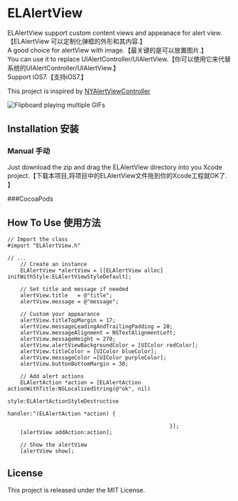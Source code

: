 # ELAlertView
ELAlertView support custom content views and appeanace for alert view.【ELAlertView 可以定制化弹框的外形和其内容.】     
A good choice for alertView with image.【最关键的是可以放置图片.】       
You can use it to replace UIAlertController/UIAlertView.【你可以使用它来代替系统的UIAlertController/UIAlertView.】    
Support iOS7.【支持iOS7.】     

This project is inspired by [NYAlertViewController](https://github.com/nealyoung/NYAlertViewController)

![Flipboard playing multiple GIFs](https://github.com/rainer-liao/ELAlertView/blob/1.0.0/ELAlertView/ezgif-1657319143.gif)

## Installation 安装
### Manual 手动
Just download the zip and drag the ELAlertView directory into you Xcode project.【下载本项目,将项目中的ELAlertView文件拖到你的Xcode工程就OK了. 】    
   

###CocoaPods

## How To Use 使用方法
```objc
// Import the class
#import "ELAlertView.h"

// ...
    // Create an instance
    ELAlertView *alertView = [[ELAlertView alloc] initWithStyle:ELAlertViewStyleDefault];
    
    // Set title and message if needed
    alertView.title   = @"title";
    alertView.message = @"message";
    
    // Custom your appearance
    alertView.titleTopMargin = 17;
    alertView.messageLeadingAndTrailingPadding = 20;
    alertView.messageAlignment = NSTextAlignmentLeft;
    alertView.messageHeight = 270;
    alertView.alertViewBackgroundColor = [UIColor redColor];
    alertView.titleColor = [UIColor blueColor];
    alertView.messageColor =[UIColor purpleColor];
    alertView.buttonBottomMargin = 30;
    
    // Add alert actions
    ELAlertAction *action = [ELAlertAction actionWithTitle:NSLocalizedString(@"ok", nil)
                                                     style:ELAlertActionStyleDestructive
                                                   handler:^(ELAlertAction *action) {
                                                       
                                                   }];
    [alertView addAction:action];
    
    // Show the alertView
    [alertView show];
```
    
## License
This project is released under the MIT License.
